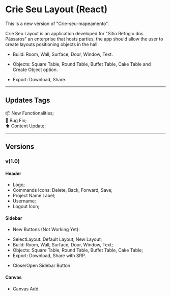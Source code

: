 # Crie Seu Layout (React)

This is a new version of "Crie-seu-mapeamento".

Crie Seu Layout is an application developed for "Sítio Refúgio dos Pássaros" an enterprise that hosts parties, the app should allow the user to create layouts positioning objects in the hall.

* Build: Room, Wall, Surface, Door, Window, Text.

* Objects: Square Table, Round Table, Buffet Table, Cake Table and Create Object option.

* Export: Download, Share.

<hr>

## Updates Tags

📦 New Functionalities;<br/>
🐛 Bug Fix;<br/>
⬆️ Content Update;

<hr>

## Versions

### v(1.0)

#### Header
* Logo;
* Commands Icons: Delete, Back, Forward, Save;
* Project Name Label;
* Username;
* Logout Icon;

#### Sidebar
* New Buttons (Not Working Yet): 
- SelectLayout: Default Layout, New Layout;
- Build: Room, Wall, Surface, Door, Window, Text;
- Objects: Square Table, Round Table, Buffet Table, Cake Table;
- Export: Download, Share with SRP.

* Close/Open Sidebar Button

#### Canvas
* Canvas Add.
